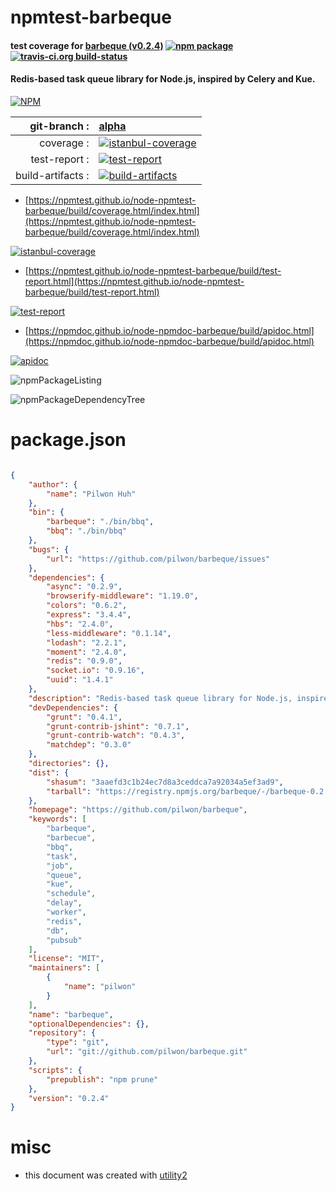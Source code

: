# npmtest-barbeque

#### test coverage for  [barbeque (v0.2.4)](https://github.com/pilwon/barbeque)  [![npm package](https://img.shields.io/npm/v/npmtest-barbeque.svg?style=flat-square)](https://www.npmjs.org/package/npmtest-barbeque) [![travis-ci.org build-status](https://api.travis-ci.org/npmtest/node-npmtest-barbeque.svg)](https://travis-ci.org/npmtest/node-npmtest-barbeque)

#### Redis-based task queue library for Node.js, inspired by Celery and Kue.

[![NPM](https://nodei.co/npm/barbeque.png?downloads=true&downloadRank=true&stars=true)](https://www.npmjs.com/package/barbeque)

| git-branch : | [alpha](https://github.com/npmtest/node-npmtest-barbeque/tree/alpha)|
|--:|:--|
| coverage : | [![istanbul-coverage](https://npmtest.github.io/node-npmtest-barbeque/build/coverage.badge.svg)](https://npmtest.github.io/node-npmtest-barbeque/build/coverage.html/index.html)|
| test-report : | [![test-report](https://npmtest.github.io/node-npmtest-barbeque/build/test-report.badge.svg)](https://npmtest.github.io/node-npmtest-barbeque/build/test-report.html)|
| build-artifacts : | [![build-artifacts](https://npmtest.github.io/node-npmtest-barbeque/glyphicons_144_folder_open.png)](https://github.com/npmtest/node-npmtest-barbeque/tree/gh-pages/build)|

- [https://npmtest.github.io/node-npmtest-barbeque/build/coverage.html/index.html](https://npmtest.github.io/node-npmtest-barbeque/build/coverage.html/index.html)

[![istanbul-coverage](https://npmtest.github.io/node-npmtest-barbeque/build/screenCapture.buildCi.browser.%252Ftmp%252Fbuild%252Fcoverage.lib.html.png)](https://npmtest.github.io/node-npmtest-barbeque/build/coverage.html/index.html)

- [https://npmtest.github.io/node-npmtest-barbeque/build/test-report.html](https://npmtest.github.io/node-npmtest-barbeque/build/test-report.html)

[![test-report](https://npmtest.github.io/node-npmtest-barbeque/build/screenCapture.buildCi.browser.%252Ftmp%252Fbuild%252Ftest-report.html.png)](https://npmtest.github.io/node-npmtest-barbeque/build/test-report.html)

- [https://npmdoc.github.io/node-npmdoc-barbeque/build/apidoc.html](https://npmdoc.github.io/node-npmdoc-barbeque/build/apidoc.html)

[![apidoc](https://npmdoc.github.io/node-npmdoc-barbeque/build/screenCapture.buildCi.browser.%252Ftmp%252Fbuild%252Fapidoc.html.png)](https://npmdoc.github.io/node-npmdoc-barbeque/build/apidoc.html)

![npmPackageListing](https://npmtest.github.io/node-npmtest-barbeque/build/screenCapture.npmPackageListing.svg)

![npmPackageDependencyTree](https://npmtest.github.io/node-npmtest-barbeque/build/screenCapture.npmPackageDependencyTree.svg)



# package.json

```json

{
    "author": {
        "name": "Pilwon Huh"
    },
    "bin": {
        "barbeque": "./bin/bbq",
        "bbq": "./bin/bbq"
    },
    "bugs": {
        "url": "https://github.com/pilwon/barbeque/issues"
    },
    "dependencies": {
        "async": "0.2.9",
        "browserify-middleware": "1.19.0",
        "colors": "0.6.2",
        "express": "3.4.4",
        "hbs": "2.4.0",
        "less-middleware": "0.1.14",
        "lodash": "2.2.1",
        "moment": "2.4.0",
        "redis": "0.9.0",
        "socket.io": "0.9.16",
        "uuid": "1.4.1"
    },
    "description": "Redis-based task queue library for Node.js, inspired by Celery and Kue.",
    "devDependencies": {
        "grunt": "0.4.1",
        "grunt-contrib-jshint": "0.7.1",
        "grunt-contrib-watch": "0.4.3",
        "matchdep": "0.3.0"
    },
    "directories": {},
    "dist": {
        "shasum": "3aaefd3c1b24ec7d8a3ceddca7a92034a5ef3ad9",
        "tarball": "https://registry.npmjs.org/barbeque/-/barbeque-0.2.4.tgz"
    },
    "homepage": "https://github.com/pilwon/barbeque",
    "keywords": [
        "barbeque",
        "barbecue",
        "bbq",
        "task",
        "job",
        "queue",
        "kue",
        "schedule",
        "delay",
        "worker",
        "redis",
        "db",
        "pubsub"
    ],
    "license": "MIT",
    "maintainers": [
        {
            "name": "pilwon"
        }
    ],
    "name": "barbeque",
    "optionalDependencies": {},
    "repository": {
        "type": "git",
        "url": "git://github.com/pilwon/barbeque.git"
    },
    "scripts": {
        "prepublish": "npm prune"
    },
    "version": "0.2.4"
}
```



# misc
- this document was created with [utility2](https://github.com/kaizhu256/node-utility2)

